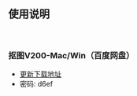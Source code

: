 
## 使用说明
<!-- <right>20220112</right> -->
<br>

### 抠图V200-Mac/Win（百度网盘）

- [更新下载地址](https://pan.baidu.com/s/12Gf586UL4qPty6HAsRABlg)
- 密码: d6ef



<head>
    <link rel="stylesheet" type="text/css" href="style.css">
</head>